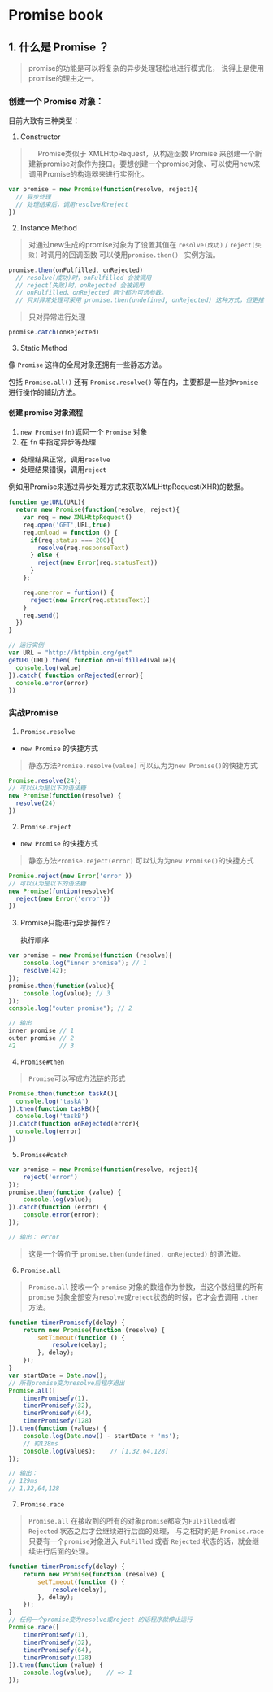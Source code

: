 # Promise book

## 1. 什么是 Promise ？

> promise的功能是可以将复杂的异步处理轻松地进行模式化， 说得上是使用promise的理由之一。

### 创建一个 Promise 对象：

目前大致有三种类型：

1. Constructor

>　 Promise类似于 XMLHttpRequest，从构造函数 Promise 来创建一个新建新promise对象作为接口。要想创建一个promise对象、可以使用new来调用Promise的构造器来进行实例化。

```javaScript
var promise = new Promise(function(resolve, reject){
  // 异步处理
  // 处理结束后，调用resolve和reject
})
```
2. Instance Method

> 对通过new生成的promise对象为了设置其值在 `resolve(成功)` / `reject(失败)` 时调用的回调函数 可以使用`promise.then() ` 实例方法。

```javaScript
promise.then(onFulfilled, onRejected) 
  // resolve(成功)时，onFulfilled 会被调用
  // reject(失败)时，onRejected 会被调用
  // onFulfilled、onRejected 两个都为可选参数。
  // 只对异常处理可采用 promise.then(undefined, onRejected) 这种方式，但更推荐下面的方式
```

> 只对异常进行处理

```javaScript
promise.catch(onRejected) 
```

3. Static Method

像 `Promise` 这样的全局对象还拥有一些静态方法。

包括 `Promise.all()` 还有 `Promise.resolve()` 等在内，主要都是一些对`Promise`进行操作的辅助方法。

#### 创建 promise 对象流程

1. `new Promise(fn)`返回一个 `Promise` 对象
2. 在 `fn` 中指定异步等处理
  - 处理结果正常，调用`resolve`
  - 处理结果错误，调用`reject`

例如用Promise来通过异步处理方式来获取XMLHttpRequest(XHR)的数据。
```javaScript
function getURL(URL){
  return new Promise(function(resolve, reject){
    var req = new XMLHttpRequest()
    req.open('GET',URL,true)
    req.onload = function () {
      if(req.status === 200){
        resolve(req.responseText)
      } else {
        reject(new Error(req.statusText))
      }
    };

    req.onerror = funtion() {
      reject(new Error(req.statusText))
    }
    req.send()
  })
}

// 运行实例
var URL = "http://httpbin.org/get"
getURL(URL).then( function onFulfilled(value){
  console.log(value)
}).catch( function onRejected(error){
  console.error(error)
})
```

### 实战Promise

1. `Promise.resolve`

- `new Promise` 的快捷方式

> 静态方法`Promise.resolve(value)` 可以认为为`new Promise()`的快捷方式

```javaScript
Promise.resolve(24);
// 可以认为是以下的语法糖
new Promise(function(resolve) {
  resolve(24)
})
```

2. `Promise.reject`

- `new Promise` 的快捷方式

> 静态方法`Promise.reject(error)` 可以认为为`new Promise()`的快捷方式

```javaScript
Promise.reject(new Error('error'))
// 可以认为是以下的语法糖
new Promise(funtion(resolve){
  reject(new Error('error'))
})
```

3. Promise只能进行异步操作？

    执行顺序  

```javaScript
var promise = new Promise(function (resolve){
    console.log("inner promise"); // 1
    resolve(42);
});
promise.then(function(value){
    console.log(value); // 3
});
console.log("outer promise"); // 2

// 输出
inner promise // 1
outer promise // 2
42            // 3
```

4. `Promise#then`

> `Promise`可以写成方法链的形式

```javaScript
Promise.then(function taskA(){
  console.log('taskA')
}).then(function taskB(){
  console.log('taskB')
}).catch(function onRejected(error){
  console.log(error)
})
``` 

5. `Promise#catch`

```javaScript
var promise = new Promise(function(resolve, reject){
    reject('error')
});
promise.then(function (value) {
    console.log(value);
}).catch(function (error) {
    console.error(error);
});

// 输出： error
```
> 这是一个等价于 `promise.then(undefined, onRejected)` 的语法糖。

6. `Promise.all`

> `Promise.all` 接收一个 `promise` 对象的数组作为参数，当这个数组里的所有 `promise` 对象全部变为`resolve`或`reject`状态的时候，它才会去调用 `.then `方法。

```javaScript
function timerPromisefy(delay) {
    return new Promise(function (resolve) {
        setTimeout(function () {
            resolve(delay);
        }, delay);
    });
}
var startDate = Date.now();
// 所有promise变为resolve后程序退出
Promise.all([
    timerPromisefy(1),
    timerPromisefy(32),
    timerPromisefy(64),
    timerPromisefy(128)
]).then(function (values) {
    console.log(Date.now() - startDate + 'ms');
    // 約128ms
    console.log(values);    // [1,32,64,128]
});

// 输出：
// 129ms
// 1,32,64,128
```

7. `Promise.race`

> `Promise.all` 在接收到的所有的对象`promise`都变为` FulFilled `或者 `Rejected` 状态之后才会继续进行后面的处理， 与之相对的是 `Promise.race` 只要有一个`promise`对象进入 `FulFilled` 或者 `Rejected` 状态的话，就会继续进行后面的处理。

```javaScript
function timerPromisefy(delay) {
    return new Promise(function (resolve) {
        setTimeout(function () {
            resolve(delay);
        }, delay);
    });
}
// 任何一个promise变为resolve或reject 的话程序就停止运行
Promise.race([
    timerPromisefy(1),
    timerPromisefy(32),
    timerPromisefy(64),
    timerPromisefy(128)
]).then(function (value) {
    console.log(value);    // => 1
});
```